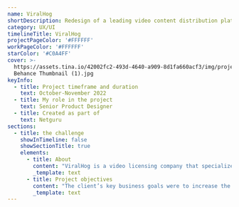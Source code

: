 ```yaml
---
name: ViralHog
shortDescription: Redesign of a leading video content distribution platform
category: UX/UI
timelineTitle: ViralHog
projectPageColor: '#FFFFFF'
workPageColor: '#FFFFFF'
starColor: '#C0A4FF'
cover: >-
  https://assets.tina.io/42002fc2-493d-4640-a909-8d1fa660acf3/img/projects/ViralHog
  Behance Thumbnail (1).jpg
keyInfo:
  - title: Project timeframe and duration
    text: October-November 2022
  - title: My role in the project
    text: Senior Product Designer
  - title: Created as part of
    text: Netguru
sections:
  - title: the challenge
    showInTimeline: false
    showSectionTitle: true
    elements:
      - title: About
        content: "ViralHog is a video licensing company that specializes in licensing, monetizing, promoting and protecting video content. With over 40,000\_videos currently uploaded to the website, ViralHog is one of the leading licensing companies in the world, working daily with industry leaders.\n"
        _template: text
      - title: Project objectives
        content: "The client’s key business goals were to increase the number of videos submitted to the platform by creators, as well as increase the number of purchased video licenses. \_ \n\n\_\nNetguru’s task was to redesign ViralHog’s existing web application with these goals in mind, and with a mobile-first focus. The goal was to ensure a clear, user-friendly and consistent experience\_in line with current industry standards and best practices.\n"
        _template: text
---
```


